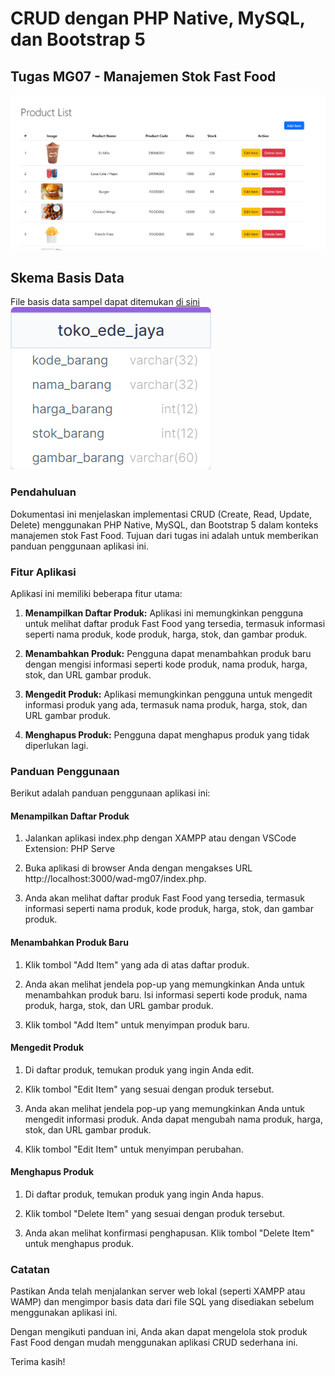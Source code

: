 # CRUD dengan PHP Native, MySQL, dan Bootstrap 5

## Tugas MG07 - Manajemen Stok Fast Food

![Gambar Sampul](thumbnail.png)

## Skema Basis Data

File basis data sampel dapat ditemukan [di sini](wad-mg07.sql)
![Gambar Skema Basis Data](db-schema.png)

### Pendahuluan

Dokumentasi ini menjelaskan implementasi CRUD (Create, Read, Update, Delete) menggunakan PHP Native, MySQL, dan Bootstrap 5 dalam konteks manajemen stok Fast Food. Tujuan dari tugas ini adalah untuk memberikan panduan penggunaan aplikasi ini.

### Fitur Aplikasi

Aplikasi ini memiliki beberapa fitur utama:

1. **Menampilkan Daftar Produk:** Aplikasi ini memungkinkan pengguna untuk melihat daftar produk Fast Food yang tersedia, termasuk informasi seperti nama produk, kode produk, harga, stok, dan gambar produk.

2. **Menambahkan Produk:** Pengguna dapat menambahkan produk baru dengan mengisi informasi seperti kode produk, nama produk, harga, stok, dan URL gambar produk.

3. **Mengedit Produk:** Aplikasi memungkinkan pengguna untuk mengedit informasi produk yang ada, termasuk nama produk, harga, stok, dan URL gambar produk.

4. **Menghapus Produk:** Pengguna dapat menghapus produk yang tidak diperlukan lagi.

### Panduan Penggunaan

Berikut adalah panduan penggunaan aplikasi ini:

#### Menampilkan Daftar Produk
1. Jalankan aplikasi index.php dengan XAMPP atau dengan VSCode Extension: PHP Serve

2. Buka aplikasi di browser Anda dengan mengakses URL http://localhost:3000/wad-mg07/index.php.

3. Anda akan melihat daftar produk Fast Food yang tersedia, termasuk informasi seperti nama produk, kode produk, harga, stok, dan gambar produk.

#### Menambahkan Produk Baru

1. Klik tombol "Add Item" yang ada di atas daftar produk.

2. Anda akan melihat jendela pop-up yang memungkinkan Anda untuk menambahkan produk baru. Isi informasi seperti kode produk, nama produk, harga, stok, dan URL gambar produk.

3. Klik tombol "Add Item" untuk menyimpan produk baru.

#### Mengedit Produk

1. Di daftar produk, temukan produk yang ingin Anda edit.

2. Klik tombol "Edit Item" yang sesuai dengan produk tersebut.

3. Anda akan melihat jendela pop-up yang memungkinkan Anda untuk mengedit informasi produk. Anda dapat mengubah nama produk, harga, stok, dan URL gambar produk.

4. Klik tombol "Edit Item" untuk menyimpan perubahan.

#### Menghapus Produk

1. Di daftar produk, temukan produk yang ingin Anda hapus.

2. Klik tombol "Delete Item" yang sesuai dengan produk tersebut.

3. Anda akan melihat konfirmasi penghapusan. Klik tombol "Delete Item" untuk menghapus produk.

### Catatan

Pastikan Anda telah menjalankan server web lokal (seperti XAMPP atau WAMP) dan mengimpor basis data dari file SQL yang disediakan sebelum menggunakan aplikasi ini.

Dengan mengikuti panduan ini, Anda akan dapat mengelola stok produk Fast Food dengan mudah menggunakan aplikasi CRUD sederhana ini.

Terima kasih!
